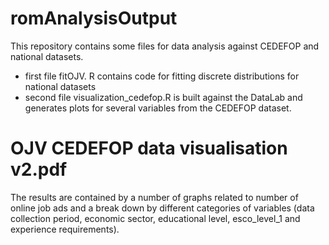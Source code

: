 # romAnalysisOutput
This repository contains some files for data analysis against CEDEFOP and national datasets.

- first file fitOJV. R contains code for fitting discrete distributions for national datasets
- second file visualization_cedefop.R is built against the DataLab and generates plots for several variables from the CEDEFOP dataset.

# OJV CEDEFOP data visualisation v2.pdf
The results are contained by a number of graphs related to number of online job ads and a break down by different categories of variables (data collection period, economic sector, educational level, esco_level_1 and experience requirements).
